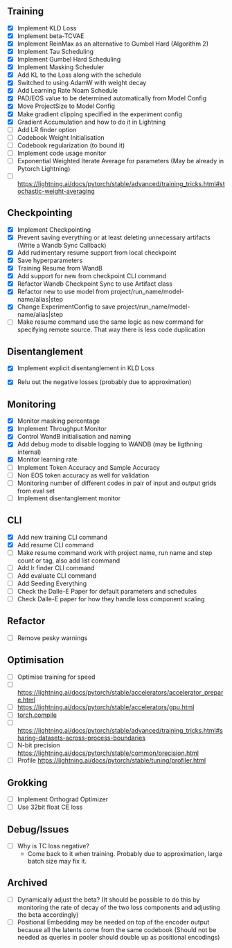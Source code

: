

## Training
- [x] Implement KLD Loss
- [x] Implement beta-TCVAE
- [x] Implement ReinMax as an alternative to Gumbel Hard (Algorithm 2)
- [x] Implement Tau Scheduling
- [x] Implement Gumbel Hard Scheduling
- [x] Implement Masking Scheduler
- [x] Add KL to the Loss along with the schedule
- [x] Switched to using AdamW with weight decay
- [x] Add Learning Rate Noam Schedule
- [x] PAD/EOS value to be determined automatically from Model Config
- [x] Move ProjectSize to Model Config
- [x] Make gradient clipping specified in the experiment config
- [x] Gradient Accumulation and how to do it in Lightning
- [ ] Add LR finder option
- [ ] Codebook Weight Initialisation
- [ ] Codebook regularization (to bound it)
- [ ] Implement code usage monitor
- [ ] Exponential Weighted Iterate Average for parameters (May be already in Pytorch Lightning)
- [ ] https://lightning.ai/docs/pytorch/stable/advanced/training_tricks.html#stochastic-weight-averaging

## Checkpointing
- [x] Implement Checkpointing
- [x] Prevent saving everything or at least deleting unnecessary artifacts (Write a Wandb Sync Callback)
- [x] Add rudimentary resume support from local checkpoint
- [x] Save hyperparameters
- [x] Training Resume from WandB
- [x] Add support for new from checkpoint CLI command
- [x] Refactor Wandb Checkpoint Sync to use Artifact class
- [x] Refactor new to use model from project/run_name/model-name/alias|step
- [x] Change ExperimentConfig to save project/run_name/model-name/alias|step
- [ ] Make resume command use the same logic as new command for specifying remote source. That way there is less code duplication

## Disentanglement
- [x] Implement explicit disentanglement in KLD Loss
- [x] Relu out the negative losses (probably due to approximation)


## Monitoring
- [x] Monitor masking percentage
- [x] Implement Throughput Monitor
- [x] Control WandB initialisation and naming
- [x] Add debug mode to disable logging to WANDB (may be ligthning internal)
- [x] Monitor learning rate
- [ ] Implement Token Accuracy and Sample Accuracy 
- [ ] Non EOS token accuracy as well for validation
- [ ] Monitoring number of different codes in pair of input and output grids from eval set
- [ ] Implement disentanglement monitor

## CLI
- [x] Add new training CLI command
- [x] Add resume CLI command
- [ ] Make resume command work with project name, run name and step count or tag, also add list command
- [ ] Add lr finder CLI command
- [ ] Add evaluate CLI command
- [ ] Add Seeding Everything
- [ ] Check the Dalle-E Paper for default parameters and schedules
- [ ] Check Dalle-E paper for how they handle loss component scaling

## Refactor
- [ ] Remove pesky warnings

## Optimisation
- [ ] Optimise training for speed
- [ ] https://lightning.ai/docs/pytorch/stable/accelerators/accelerator_prepare.html
- [ ] https://lightning.ai/docs/pytorch/stable/accelerators/gpu.html
- [ ] [torch.compile](https://lightning.ai/docs/pytorch/stable/advanced/compile.html#apply-torch-compile-to-your-lightningmodule)
- [ ] https://lightning.ai/docs/pytorch/stable/advanced/training_tricks.html#sharing-datasets-across-process-boundaries
- [ ] N-bit precision https://lightning.ai/docs/pytorch/stable/common/precision.html
- [ ] Profile https://lightning.ai/docs/pytorch/stable/tuning/profiler.html

## Grokking
- [ ] Implement Orthograd Optimizer
- [ ] Use 32bit float CE loss

## Debug/Issues
- [ ] Why is TC loss negative?
    - Come back to it when training. Probably due to approximation, large batch size may fix it.

## Archived
- [ ] Dynamically adjust the beta? (It should be possible to do this by monitoring the rate of decay of the two loss components and adjusting the beta accordingly)
- [ ] Positional Embedding may be needed on top of the encoder output because all the latents come from the same codebook (Should not be needed as queries in pooler should double up as positional encodings)